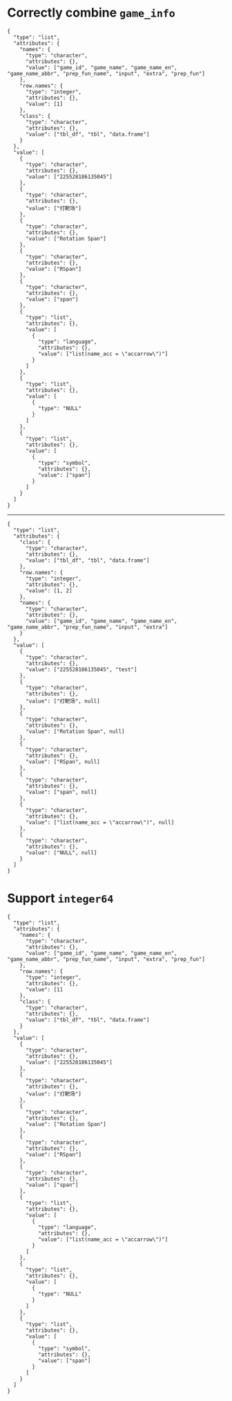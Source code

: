 # Correctly combine `game_info`

    {
      "type": "list",
      "attributes": {
        "names": {
          "type": "character",
          "attributes": {},
          "value": ["game_id", "game_name", "game_name_en", "game_name_abbr", "prep_fun_name", "input", "extra", "prep_fun"]
        },
        "row.names": {
          "type": "integer",
          "attributes": {},
          "value": [1]
        },
        "class": {
          "type": "character",
          "attributes": {},
          "value": ["tbl_df", "tbl", "data.frame"]
        }
      },
      "value": [
        {
          "type": "character",
          "attributes": {},
          "value": ["225528186135045"]
        },
        {
          "type": "character",
          "attributes": {},
          "value": ["打靶场"]
        },
        {
          "type": "character",
          "attributes": {},
          "value": ["Rotation Span"]
        },
        {
          "type": "character",
          "attributes": {},
          "value": ["RSpan"]
        },
        {
          "type": "character",
          "attributes": {},
          "value": ["span"]
        },
        {
          "type": "list",
          "attributes": {},
          "value": [
            {
              "type": "language",
              "attributes": {},
              "value": ["list(name_acc = \"accarrow\")"]
            }
          ]
        },
        {
          "type": "list",
          "attributes": {},
          "value": [
            {
              "type": "NULL"
            }
          ]
        },
        {
          "type": "list",
          "attributes": {},
          "value": [
            {
              "type": "symbol",
              "attributes": {},
              "value": ["span"]
            }
          ]
        }
      ]
    }

---

    {
      "type": "list",
      "attributes": {
        "class": {
          "type": "character",
          "attributes": {},
          "value": ["tbl_df", "tbl", "data.frame"]
        },
        "row.names": {
          "type": "integer",
          "attributes": {},
          "value": [1, 2]
        },
        "names": {
          "type": "character",
          "attributes": {},
          "value": ["game_id", "game_name", "game_name_en", "game_name_abbr", "prep_fun_name", "input", "extra"]
        }
      },
      "value": [
        {
          "type": "character",
          "attributes": {},
          "value": ["225528186135045", "test"]
        },
        {
          "type": "character",
          "attributes": {},
          "value": ["打靶场", null]
        },
        {
          "type": "character",
          "attributes": {},
          "value": ["Rotation Span", null]
        },
        {
          "type": "character",
          "attributes": {},
          "value": ["RSpan", null]
        },
        {
          "type": "character",
          "attributes": {},
          "value": ["span", null]
        },
        {
          "type": "character",
          "attributes": {},
          "value": ["list(name_acc = \"accarrow\")", null]
        },
        {
          "type": "character",
          "attributes": {},
          "value": ["NULL", null]
        }
      ]
    }

# Support `integer64`

    {
      "type": "list",
      "attributes": {
        "names": {
          "type": "character",
          "attributes": {},
          "value": ["game_id", "game_name", "game_name_en", "game_name_abbr", "prep_fun_name", "input", "extra", "prep_fun"]
        },
        "row.names": {
          "type": "integer",
          "attributes": {},
          "value": [1]
        },
        "class": {
          "type": "character",
          "attributes": {},
          "value": ["tbl_df", "tbl", "data.frame"]
        }
      },
      "value": [
        {
          "type": "character",
          "attributes": {},
          "value": ["225528186135045"]
        },
        {
          "type": "character",
          "attributes": {},
          "value": ["打靶场"]
        },
        {
          "type": "character",
          "attributes": {},
          "value": ["Rotation Span"]
        },
        {
          "type": "character",
          "attributes": {},
          "value": ["RSpan"]
        },
        {
          "type": "character",
          "attributes": {},
          "value": ["span"]
        },
        {
          "type": "list",
          "attributes": {},
          "value": [
            {
              "type": "language",
              "attributes": {},
              "value": ["list(name_acc = \"accarrow\")"]
            }
          ]
        },
        {
          "type": "list",
          "attributes": {},
          "value": [
            {
              "type": "NULL"
            }
          ]
        },
        {
          "type": "list",
          "attributes": {},
          "value": [
            {
              "type": "symbol",
              "attributes": {},
              "value": ["span"]
            }
          ]
        }
      ]
    }

